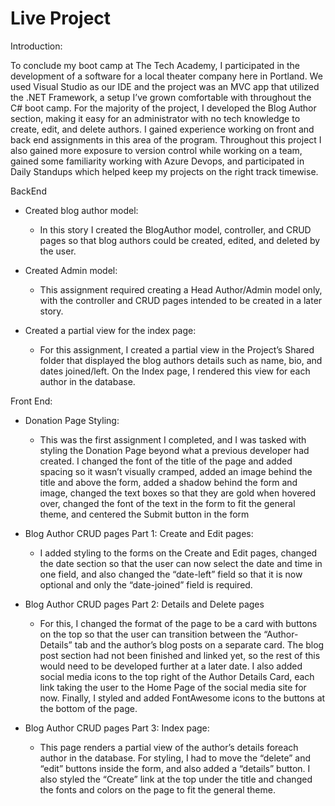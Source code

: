 # Live Project

Introduction:

To conclude my boot camp at The Tech Academy, I participated in the development of a software for a local theater company here in Portland. We used Visual Studio as our IDE and the project was an MVC app that utilized the .NET Framework, a setup I’ve grown comfortable with throughout the C# boot camp. For the majority of the project, I developed the Blog Author section, making it easy for an administrator with no tech knowledge to create, edit, and delete authors. I gained experience working on front and back end assignments in this area of the program. Throughout this project I also gained more exposure to version control while working on a team, gained some familiarity working with Azure Devops, and participated in Daily Standups which helped keep my projects on the right track timewise. 

BackEnd

- Created blog author model: 
   - In this story I created the BlogAuthor model, controller, and CRUD pages so that blog authors could be created, edited, and deleted by the user.

- Created Admin model:
   - This assignment required creating a Head Author/Admin model only, with the controller and CRUD pages intended to be created in a later story.

- Created a partial view for the index page:
   - For this assignment, I created a partial view in the Project’s Shared folder that displayed the blog authors details such as name, bio, and dates joined/left. On the Index page, I rendered this view for each author in the database.

Front End:

- Donation Page Styling: 
   - This was the first assignment I completed, and I was tasked with styling the Donation Page beyond what a previous developer had created. I changed the font of the title of the page and added spacing so it wasn’t visually cramped, added an image behind the title and above the form, added a shadow behind the form and image, changed the text boxes so that they are gold when hovered over, changed the font of the text in the form to fit the general theme, and centered the Submit button in the form
   
- Blog Author CRUD pages Part 1: Create and Edit pages:
   - I added styling to the forms on the Create and Edit pages, changed the date section so that the user can now select the date and time in one field, and also changed the “date-left” field so that it is now optional and only the “date-joined” field is required.
   
- Blog Author CRUD pages Part 2: Details and Delete pages
   - For this, I changed the format of the page to be a card with buttons on the top so that the user can transition between the “Author-Details” tab and the author’s blog posts on a separate card. The blog post section had not been finished and linked yet, so the rest of this would need to be developed further at a later date. I also added social media icons to the top right of the Author Details Card, each link taking the user to the Home Page of the social media site for now. Finally, I styled and added FontAwesome icons to the buttons at the bottom of the page. 
   
- Blog Author CRUD pages Part 3: Index page:
   - This page renders a partial view of the author’s details foreach author in the database. For styling, I had to move the “delete” and “edit” buttons inside the form, and also added a “details” button. I also styled the “Create” link at the top under the title and changed the fonts and colors on the page to fit the general theme. 

